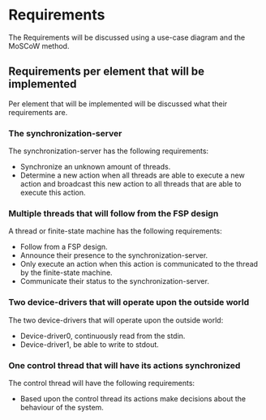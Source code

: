 # Requirements

The Requirements will be discussed using a use-case diagram and the MoSCoW method.

## Requirements per element that will be implemented

Per element that will be implemented will be discussed what their requirements are.

### The synchronization-server

The synchronization-server has the following requirements:

- Synchronize an unknown amount of threads.
- Determine a new action when all threads are able to execute a new action and broadcast this new action to all threads that are able to execute this action.

### Multiple threads that will follow from the FSP design

A thread or finite-state machine has the following requirements:

- Follow from a FSP design.
- Announce their presence to the synchronization-server.
- Only execute an action when this action is communicated to the thread by the finite-state machine.
- Communicate their status to the synchronization-server.

### Two device-drivers that will operate upon the outside world

The two device-drivers that will operate upon the outside world:

- Device-driver0, continuously read from the stdin.
- Device-driver1, be able to write to stdout.

### One control thread that will have its actions synchronized

The control thread will have the following requirements:

- Based upon the control thread its actions make decisions about the behaviour of the system.